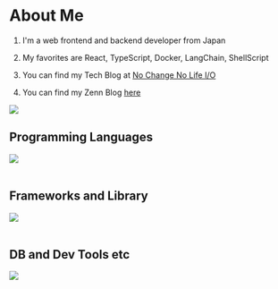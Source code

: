# About Me

1. I'm a web frontend and backend developer from Japan

2. My favorites are React, TypeScript, Docker, LangChain, ShellScript

3. You can find my Tech Blog at [No Change No Life I/O](https://masanyon.com/)

4. You can find my Zenn Blog [here](https://zenn.dev/joteejotee)

![](https://github-readme-stats.vercel.app/api/top-langs?username=joteejotee&show_icons=true&locale=en&layout=compact)

## Programming Languages

<img src="https://skillicons.dev/icons?i=html,css,js,typescript,python,php" /> <br /><br />

## Frameworks and Library

<img src="https://skillicons.dev/icons?i=react,next,vue,nuxt,nodejs,express,flask,fastapi,laravel,wordpress" /> <br /><br />

## DB and Dev Tools etc

<img src="https://skillicons.dev/icons?i=mysql,postgresql,docker,git,github,vscode,linux,aws,azure,figma,nginx" /> <br /><br />

